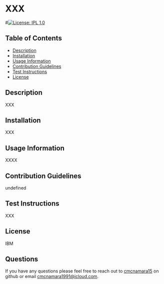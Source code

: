 
# XXX


#[![License: IPL 1.0](https://img.shields.io/badge/License-IPL_1.0-blue.svg)](https://opensource.org/licenses/IPL-1.0)

## Table of Contents 
- [Description](#description)
- [Installation](#installation)
- [Usage Information](#usage-information)
- [Contribution Guidelines](#contribution-guidelines)
- [Test Instructions](#test-instructions)
- [License](#license)

## Description
XXX

## Installation
XXX

## Usage Information
XXXX

## Contribution Guidelines 
undefined

## Test Instructions
XXX

## License
IBM

## Questions 
If you have any questions please feel free to reach out to [cmcnamara15](https://github.com/cmcnamara15) on github or email cmcnamara1991@icloud.com.

